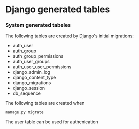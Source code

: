 # Django generated tables

### System generated tabeles

The following tables are created by Django's initial migrations:
- auth_user
- auth_group
- auth_group_permissions
- auth_user_groups
- auth_user_user_permissions
- django_admin_log
- django_content_type
- django_migrations
- django_session
- db_sequence
 
 The following tables are created when 
  ```py
  manage.py migrate
  ```
  
  The user table can be used for authenication
  
